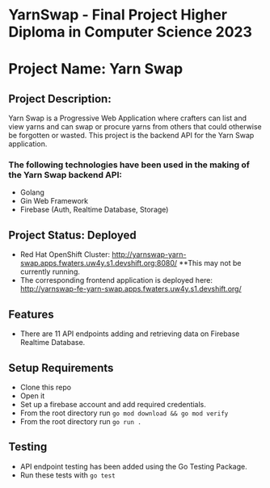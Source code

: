 # YarnSwap - Final Project Higher Diploma in Computer Science 2023
# Project Name: Yarn Swap
## Project Description: 
Yarn Swap is a Progressive Web Application where crafters can list and view yarns and can swap or procure yarns from others that could otherwise be forgotten or wasted. This project is the backend API for the Yarn Swap application.

### The following technologies have been used in the making of the Yarn Swap backend API:
* Golang
* Gin Web Framework
* Firebase (Auth, Realtime Database, Storage)

## Project Status: Deployed
* Red Hat OpenShift Cluster: http://yarnswap-yarn-swap.apps.fwaters.uw4y.s1.devshift.org:8080/
**This may not be currently running.
* The corresponding frontend application is deployed here: http://yarnswap-fe-yarn-swap.apps.fwaters.uw4y.s1.devshift.org/

## Features
* There are 11 API endpoints adding and retrieving data on Firebase Realtime Database.

## Setup Requirements
* Clone this repo
* Open it
* Set up a firebase account and add required credentials.
* From the root directory run `go mod download && go mod verify`
* From the root directory run `go run .`

## Testing
* API endpoint testing has been added using the Go Testing Package.
* Run these tests with `go test`
